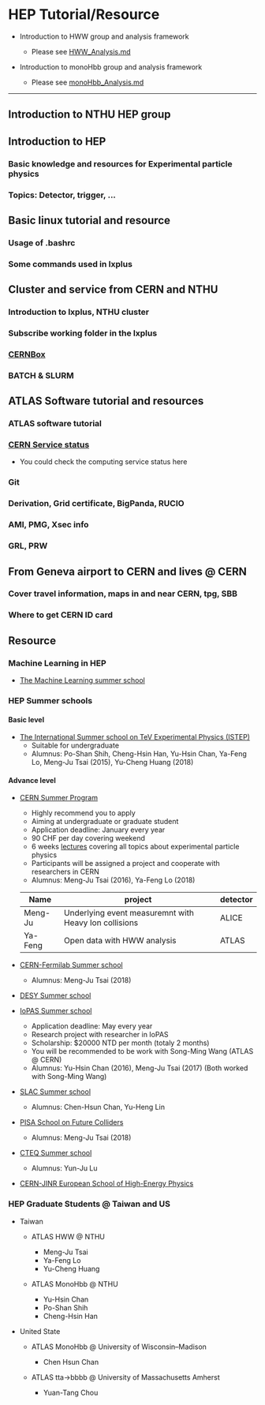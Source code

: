 # HEP Tutorial/Resource

* Introduction to HWW group and analysis framework
  * Please see [HWW_Analysis.md](./HWW_Analysis.md)

* Introduction to monoHbb group and analysis framework
  * Please see [monoHbb_Analysis.md](./monoHbb_Analysis.md)

---

## Introduction to NTHU HEP group

## Introduction to HEP
### Basic knowledge and resources for Experimental particle physics
### Topics: Detector, trigger, ... 

## Basic linux tutorial and resource
### Usage of .bashrc
### Some commands used in lxplus

## Cluster and service from CERN and NTHU
### Introduction to lxplus, NTHU cluster
### Subscribe working folder in the lxplus
### [CERNBox](https://cernbox.cern.ch/)
### BATCH & SLURM

## ATLAS Software tutorial and resources
### ATLAS software tutorial 
### [CERN Service status](https://cern.service-now.com/service-portal/ssb.do)
* You could check the computing service status here
### Git
### Derivation, Grid certificate, BigPanda, RUCIO
### AMI, PMG, Xsec info
### GRL, PRW

## From Geneva airport to CERN and lives @ CERN
### Cover travel information, maps in and near CERN, tpg, SBB
### Where to get CERN ID card

## Resource
### Machine Learning in HEP

* [The Machine Learning summer school](https://indico.cern.ch/event/687473/)


### HEP Summer schools
#### Basic level
* [The International Summer school on TeV Experimental Physics (ISTEP)](https://indico.ihep.ac.cn/event/7854/other-view?view=standard)
   * Suitable for undergraduate
   * Alumnus: Po-Shan Shih, Cheng-Hsin Han, Yu-Hsin Chan, Ya-Feng Lo, Meng-Ju Tsai (2015), Yu-Cheng Huang (2018)
   
#### Advance level

* [CERN Summer Program](https://home.cern/students-educators/summer-student-programme)
   * Highly recommend you to apply 
   * Aiming at undergraduate or graduate student
   * Application deadline: January every year
   * 90 CHF per day covering weekend
   * 6 weeks [lectures](https://indico.cern.ch/category/345/) covering all topics about experimental particle physics 
   * Participants will be assigned a project and cooperate with researchers in CERN
   * Alumnus: Meng-Ju Tsai (2016), Ya-Feng Lo (2018)
   
   
   |Name | project |  detector|
   |-----|---------|-----------|
   |Meng-Ju| Underlying event measuremnt with Heavy Ion collisions | ALICE|
   |Ya-Feng| Open data with HWW analysis| ATLAS |
   
* [CERN-Fermilab Summer school](http://hcpss.web.cern.ch/hcpss/) 
   * Alumnus: Meng-Ju Tsai (2018)

* [DESY Summer school](https://summerstudents.desy.de/)

* [IoPAS Summer school](http://www.phys.sinica.edu.tw/~summer/)
   * Application deadline: May every year
   * Research project with researcher in IoPAS
   * Scholarship: $20000 NTD per month (totaly 2 months)
   * You will be recommended to be work with Song-Ming Wang (ATLAS @ CERN)
   * Alumnus: Yu-Hsin Chan (2016), Meng-Ju Tsai (2017) (Both worked with Song-Ming Wang)
   
* [SLAC Summer school](https://conf.slac.stanford.edu/ssi2018/)
   * Alumnus: Chen-Hsun Chan, Yu-Heng Lin

* [PISA School on Future Colliders](https://indico.cern.ch/event/669093/overview)
   * Alumnus: Meng-Ju Tsai (2018)

* [CTEQ Summer school](https://www.physics.smu.edu/scalise/cteq/schools/summer18/)
   * Alumnus: Yun-Ju Lu 

* [CERN-JINR European School of High-Energy Physics](http://physicschool.web.cern.ch/PhysicSchool/ESHEP/ESHEP2018/)

### HEP Graduate Students @ Taiwan and US

* Taiwan
   * ATLAS HWW @ NTHU
     * Meng-Ju Tsai 
     * Ya-Feng Lo  
     * Yu-Cheng Huang

   * ATLAS MonoHbb @ NTHU
     * Yu-Hsin Chan 
     * Po-Shan Shih
     * Cheng-Hsin Han 

* United State

   * ATLAS MonoHbb @ University of Wisconsin–Madison
     * Chen Hsun Chan

   * ATLAS tta->bbbb @ University of Massachusetts Amherst
     * Yuan-Tang Chou 

